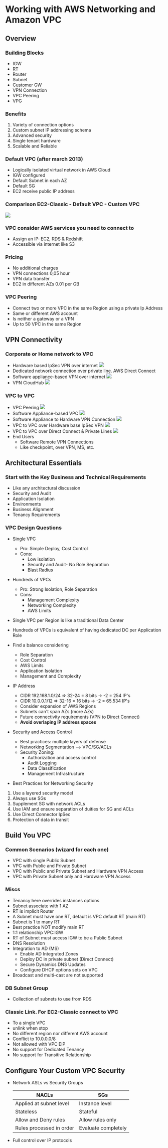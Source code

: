 # Working with AWS Networking and Amazon VPC

## Overview

### Building Blocks
* IGW
* RT
* Router
* Subnet
* Customer GW
* VPN Connection
* VPC Peering
* VPG

### Benefits
1. Variety of connection options
2. Custom subnet IP addressing schema
3. Advanced security
4. Single tenant hardware
5. Scalable and Reliable

### Default VPC (after march 2013)
* Logically isolated virtual network in AWS Cloud
* IGW configured
* Default Subnet in each AZ
* Default SG
* EC2 receive public IP address

### Comparison EC2-Classic - Default VPC - Custom VPC
![](comparison-ec2-classic-default-vpc-custom-vpc.jpg)

### VPC consider AWS services you need to connect to
* Assign an IP: EC2, RDS & Redshift
* Accessible via internet like S3

### Pricing
* No additional charges
* VPN connections 0,05 hour
* VPN data transfer
* EC2 in different AZs 0.01 per GB

### VPC Peering
* Connect two or more VPC in the same Region using a private Ip Address
* Same or different AWS account
* Is neither a gateway or a VPN
* Up to 50 VPC in the same Region

## VPN Connectivity

### Corporate or Home network to VPC
* Hardware based IpSec VPN over internet
  ![](ip-sec.jpg)
* Dedicated network connection over private line. AWS Direct Connect
* Software appliance-based VPN over internet
  ![](software-appliance.jpg)
* VPN CloudHub
   ![](cloud-hub.jpg)

### VPC to VPC
* VPC Peering
  ![](vpc-peering.png)
* Software Appliance-based VPC
  ![](vpc-software-appliance-based-vpn.png)
* Software Appliance to Hardware VPN Connection
  ![](vpc-software-appliance-to-hardware-vpn-connection.png)
* VPC to VPC over Hardware base IpSec VPN
  ![](vpc-to-vpc-over-hardware-base-ipSec-vpn.png)
* VPC to VPC over Direct Connect & Private Lines
  ![](vpc-to-vpc-over-direct-connect-and-private-lines.png)
* End Users
  * Software Remote VPN Connections
  * Like checkpoint, over VPN, MS, etc.
  
## Architectural Essentials

### Start with the Key Business and Technical Requirements
* Like any architectural discussion
* Security and Audit
* Application Isolation
* Environments
* Business Alignment
* Tenancy Requirements

### VPC Design Questions
* Single VPC
  - Pro: Simple Deploy, Cost Control
  - Cons:
    - Low isolation
	- Security and Audit- No Role Separation
	- [Blast Radius](https://forums.juniper.net/t5/Data-Center-Technologists/How-Big-is-the-Blast-Radius-in-Your-Data-Center/ba-p/229119)
* Hundreds of VPCs
  - Pro: Strong Isolation, Role Separation
  - Cons:
    - Management Complexity
	- Networking Complexity
	- AWS Limits
 
* Single VPC per Region is like a traditional Data Center
* Hundreds of VPCs is equivalent of having dedicated DC per Application Role
* Find a balance considering
  - Role Separation
  - Cost Control
  - AWS Limits
  - Application Isolation
  - Management and Complexity
* IP Address
  - CIDR 192.168.1.0/24 => 32-24 =  8 bits -> -2 =    254 IP's
  - CIDR    10.0.0.1/12 => 32-16 = 16 bits -> -2 = 65.534 IP's
  - Consider expansion of AWS Regions
  - Subnets can't span AZs (more AZs)
  - Future connectivity requirements (VPN to Direct Connect)
  - **Avoid overlaping IP address spaces**
* Security and Access Control
  - Best practices: multiple layers of defense
  - Networking Segmentation --> VPC/SG/ACLs
  - Security Zoning:
    - Authorization and access control
	- Audit Logging
	- Data Classification
	- Management Infrastructure
* Best Practices for Networking Security
1. Use a layered security model
2. Always use SGs
3. Supplement SG with network ACLs
4. Use IAM and ensure separation of duities for SG and ACLs
5. Use Direct Connector IpSec
6. Protection of data in transit

## Build You VPC
### Common Scenarios (wizard for each one)
* VPC with single Public Subnet
* VPC with Public and Private Subnet
* VPC with Public and Private Subnet and Hardware VPN Access
* VPC with Private Subnet only and Hardware VPN Access
### Miscs
* Tenancy here overrides instances options
* Subnet associate with 1 AZ
* RT is implicit Router
* A Subnet must have one RT, default is VPC default RT (main RT)
* Subnet is 1 to many RT
* Best practice NOT modify main RT
* 1:1 relationship VPC:IGW
* RT of Subnet must access IGW to be a Public Subnet
* DNS Resolution
* Integration to AD (MS)
  - Enable AD Integrated Zones
  - Deploy DC in private subnet (Direct Connect)
  - Secure Dynamics DNS Updates
  - Configure DHCP options sets on VPC
* Broadcast and multi-cast are not supported
### DB Subnet Group
* Collection of subnets to use from RDS
### Classic Link. For EC2-Classic connect to VPC
* To a single VPC
* unlink when stop
* No different region nor different AWS account
* Conflict to 10.0.0.0/8
* Not allowed with VPC EIP
* No support for Dedicated Tenancy
* No support for Transitive Relationship

## Configure Your Custom VPC Security
* Network ASLs vs Security Groups  

  |NACLs|SGs|  
  |---|---|  
  | Applied at subnet level | Instance level |
  | Stateless | Stateful |
  | Allow and Deny rules | Allow rules only |
  | Rules processed in order | Evaluate completely |

* Full control over IP protocols








	
	
	
	
  
